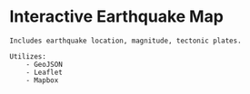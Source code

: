 # Interactive Earthquake Map

	Includes earthquake location, magnitude, tectonic plates.

	Utilizes:
		- GeoJSON
		- Leaflet
		- Mapbox
